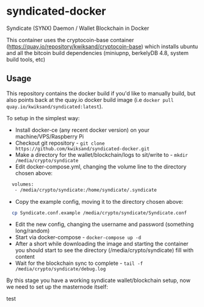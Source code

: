 # syndicated-docker
Syndicate (SYNX) Daemon / Wallet Blockchain in Docker

This container uses the cryptocoin-base container (https://quay.io/repository/kwiksand/cryptocoin-base) which installs ubuntu and all the bitcoin build dependencies (miniupnp, berkelyDB 4.8, system build tools, etc)

## Usage

This repository contains the docker build if you'd like to manually build, but also points back at the quay.io docker build image (i.e `docker pull quay.io/kwiksand/syndicated:latest`).

To setup in the simplest way:
* Install docker-ce (any recent docker version) on your machine/VPS/Raspberry Pi
* Checkout git repository - `git clone https://github.com/kwiksand/syndicated-docker.git`
* Make a directory for the wallet/blockchain/logs to sit/write to - `mkdir /media/crypto/syndicate`
* Edit docker-compose.yml, changing the volume line to the directory chosen above:
```bash
  volumes:
   - /media/crypto/syndicate:/home/syndicate/.syndicate
```
* Copy the example config, moving it to the directory chosen above:
```bash
  cp Syndicate.conf.example /media/crypto/syndicate/Syndicate.conf
```
* Edit the new config, changing the username and password (something long/random)
* Start via docker-compose - `docker-compose up -d`
* After a short while downloading the image and starting the container you should start to see the directory (/media/crypto/syndicate) fill with content
* Wait for the blockchain sync to complete - `tail -f /media/crypto/syndicate/debug.log`

By this stage you have a working syndicate wallet/blockchain setup, now we need to set up the masternode itself:

test
